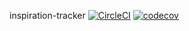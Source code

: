 inspiration-tracker
[![CircleCI](https://circleci.com/gh/IanTWright/inspiration-tracker/tree/main.svg?style=shield)](https://circleci.com/gh/IanTWright/inspiration-tracker/tree/main) [![codecov](https://codecov.io/gh/IanTWright/inspiration-tracker/branch/main/graph/badge.svg?token=OTEM5JIRNS)](https://codecov.io/gh/IanTWright/inspiration-tracker)
